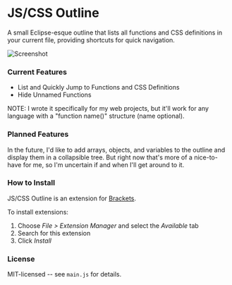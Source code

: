 JS/CSS Outline
==============
A small Eclipse-esque outline that lists all functions and CSS definitions in your current file, providing shortcuts for quick navigation.

![Screenshot](http://hannes-flor.de/uploads/media/outline.png)

### Current Features
* List and Quickly Jump to Functions and CSS Definitions
* Hide Unnamed Functions

NOTE: I wrote it specifically for my web projects, but it'll work for any language with a "function name()" structure (name optional).

### Planned Features
In the future, I'd like to add arrays, objects, and variables to the outline and display them in a collapsible tree. But right now that's more of a nice-to-have for me, so I'm uncertain if and when I'll get around to it.

### How to Install
JS/CSS Outline is an extension for [Brackets](https://github.com/adobe/brackets/).

To install extensions:

1. Choose _File > Extension Manager_ and select the _Available_ tab
2. Search for this extension
3. Click _Install_

### License
MIT-licensed -- see `main.js` for details.